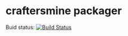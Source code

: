 # craftersmine packager
Buid status:
[![Build Status](http://craftersmine.ddns.net:8080/job/craftersmine%20packager/badge/icon)](http://craftersmine.ddns.net:8080/job/craftersmine%20packager/)
